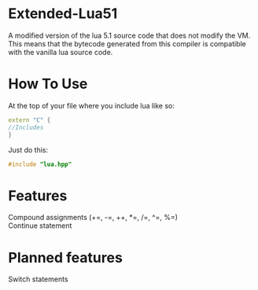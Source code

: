# Extended-Lua51
A modified version of the lua 5.1 source code that does not modify the VM. This means that the bytecode generated from this compiler is compatible with the vanilla lua source code.

# How To Use
At the top of your file where you include lua like so:  
```cpp
extern "C" {  
//Includes  
}
```
Just do this:  
```cpp
#include "lua.hpp"  
```
# Features
Compound assignments (+=, -=, ++, *=, /=, ^=, %=)  
Continue statement

# Planned features
Switch statements

